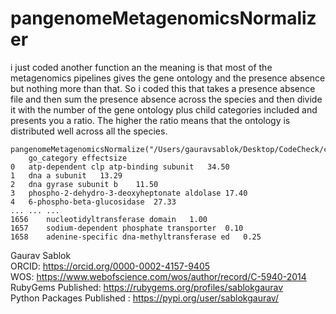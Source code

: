 # pangenomeMetagenomicsNormalizer
i just coded another function an the meaning is that most of the metagenomics pipelines gives the gene ontology and the presence absence but nothing more than that. So i coded this that takes a presence absence file and then sum the presence absence across the species and then divide it with the number of the gene ontology plus child categories included and presents you a ratio. The higher the ratio means that the ontology is distributed well across all the species. 

```
pangenomeMetagenomicsNormalize("/Users/gauravsablok/Desktop/CodeCheck/csv_test_datasets/Pangenome.csv")
	go_category	effectsize
0	atp-dependent clp atp-binding subunit	34.50
1	dna a subunit	13.29
2	dna gyrase subunit b	11.50
3	phospho-2-dehydro-3-deoxyheptonate aldolase	17.40
4	6-phospho-beta-glucosidase	27.33
...	...	...
1656	nucleotidyltransferase domain	1.00
1657	sodium-dependent phosphate transporter	0.10
1658	adenine-specific dna-methyltransferase ed	0.25
```
Gaurav Sablok \
ORCID: https://orcid.org/0000-0002-4157-9405 \
WOS: https://www.webofscience.com/wos/author/record/C-5940-2014 \
RubyGems Published: https://rubygems.org/profiles/sablokgaurav \
Python Packages Published : https://pypi.org/user/sablokgaurav/
